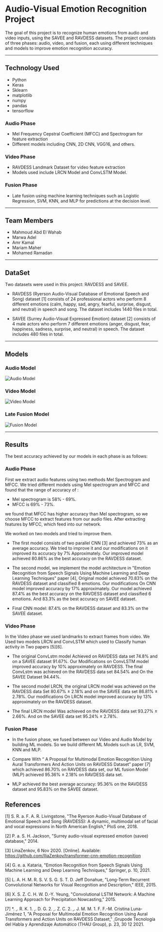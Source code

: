 # Audio-Visual Emotion Recognition Project

The goal of this project is to recognize human emotions from audio and video inputs, using the SAVEE and RAVDESS datasets. The project consists of three phases: audio, video, and fusion, each using different techniques and models to improve emotion recognition accuracy.

***
## Technology Used

- Python 
- Keras
- Sklearn
- matplotlib
- numpy
- pandas
- tensorflow

### Audio Phase
- Mel Frequency Cepstral Coefficient (MFCC) and Spectrogram for feature extraction
- Different models including CNN, 2D CNN, VGG16, and others.

### Video Phase
- RAVDESS Landmark Dataset for video feature extraction
- Models used include LRCN Model and ConvLSTM Model.

### Fusion Phase
- Late fusion using machine learning techniques such as Logistic Regression, SVM, KNN, and MLP for predictions at the decision level.


***

## Team Members
- Mahmoud Abd El Wahab
- Marwa Adel
- Amr Kamal
- Mariam Maher
- Mohamed Ramadan

***

## DataSet
Two datasets were used in this project: RAVDESS and SAVEE. 
- RAVDESS (Ryerson Audio-Visual Database of Emotional Speech and Song) dataset [1] consists of 24 professional actors who perform 8 different emotions (calm, happy, sad, angry, fearful, surprise, disgust, and neutral) in speech and song. The dataset includes 1440 files in total. 

- SAVEE (Surrey Audio-Visual Expressed Emotion) dataset [2] consists of 4 male actors who perform 7 different emotions (anger, disgust, fear, happiness, sadness, surprise, and neutral) in speech. The dataset includes 480 files in total.

***

## Models
### Audio Model
![Audio Model](images/audio_model.png)

### Video Model
![Video Model](images/video_model.png)

### Late Fusion Model
![Fusion Model](images/fusion_model.png)

***

## Results
The best accuracy achieved by our models in each phase is as follows:

### Audio Phase
First we extract audio features using two methods Mel Spectrogram and MFCC. We tried different models using Mel spectrogram and MFCC and found that the range of accuracy of :
- Mel spectrogram is 58% - 69%. 
- MFCC is 69% - 73%. 

we found that MFCC has higher accuracy than Mel spectrogram, so we choose MFCC to extract features from our audio files. After extracting features by MFCC, which feed into our network. 

We worked on two models and tried to improve them. 

- The first model consists of two parallel CNN [3] and achieved 73% as an average accuracy. We tried to improve it and our modifications on it improved its accuracy by 7% Approximately. Our improved model achieved 80.86% as the best accuracy on the RAVDESS dataset. 

- The second model, we implement the model architecture in "Emotion Recognition from Speech Signals Using Machine Learning and Deep Learning Techniques" paper [4], Original model achieved 70.83% on the RAVDESS dataset and classified 8 emotions. Our modifications On CNN model improved accuracy by 17% approximately. Our model achieved 87.4% as the best accuracy on the RAVDESS dataset and classified 6 emotions. And 83.3% as the best accuracy on SAVEE dataset.

- Final CNN model: 87.4% on the RAVDESS dataset and 83.3% on the SAVEE dataset.

### Video Phase

In the Video phase we used landmarks to extract frames from video. We Used two models LRCN and ConvLSTM which used to Classify human activity in Two papers [5][6]. 

- The original ConvLstm model Achieved on RAVDESS data set 74.8% and on a SAVEE dataset 91.67%. Our Modifications on ConvLSTM model improved accuracy by 10% approximately on RAVDESS. The final ConvLstm was achieved on the RAVDESS data set 84.54% and On the SAVEE Dataset 94.44%.

- The second model LRCN, the original LRCN model was achieved on the RAVDESS data Set 80.67% ± 2.18% and on the SAVEE data set 86.81% ± 2.78%. Our modifications On LRCN model improved accuracy by 13% approximately on the RAVDESS dataset. 

- The final LRCN model Was achieved on the RAVDESS data set 93.27% ± 2.66%. And on the SAVEE data set 95.24% ± 2.78%.

### Fusion Phase

- In the fusion phase, we fused between our Video and Audio Model by building ML models. So we build different ML Models such as LR, SVM, KNN and MLP. 

- Compare With “ A Proposal for Multimodal Emotion Recognition Using Aural Transformers And Action Units on RAVDESS Dataset” paper [7] which achieved 86.70% on RAVDESS data set, our ML fusion Model (MLP) achieved 95.36% ± 2.18% on RAVDESS data set.

- MLP achieved the best average accuracy: 95.36% on the RAVDESS dataset and 95.83% on the SAVEE dataset.

## References

[1] S. R. a. F. A. R. Livingstone, "The Ryerson Audio-Visual Database of Emotional Speech and Song (RAVDESS): A dynamic, multimodal set of facial and vocal expressions in North American English," PloS one, 2018.

[2] P. a. S. H. Jackson, "Surrey audio-visual expressed emotion (savee) database," 2014.

[3] LinaZenkov, 6 Nov 2020. [Online]. Available: https://github.com/IliaZenkov/transformer-cnn-emotion-recognition

[4] G. e. a. Kataria, "Emotion Recognition from Speech Signals Using Machine Learning and Deep Learning Techniques," Springer, p. 10, 2021.

[5] L. A. H. M. R. S. V. S. G. S. T. D. Jeff Donahue, "Long-Term Recurrent Convolutional Networks for Visual Recognition and Description," IEEE, 2015. 

[6] X. S. Z. C. H. W. D.-Y. Yeung, "Convolutional LSTM Network: A Machine Learning Approach for 
Precipitation Nowcasting," 2015. 

[7] *. ,. R. K. 1. ,. D. G. 2. ,. Z. C. 2. ,. J. M. M. 1. F. F.-M. Cristina Luna-Jiménez 1, "A Proposal for Multimodal Emotion Recognition Using Aural Transformers and Action Units on RAVDESS Dataset," ,Grupode Tecnología del Habla y Aprendizaje Automático (THAU Group), p. 23, 30 12 2021.